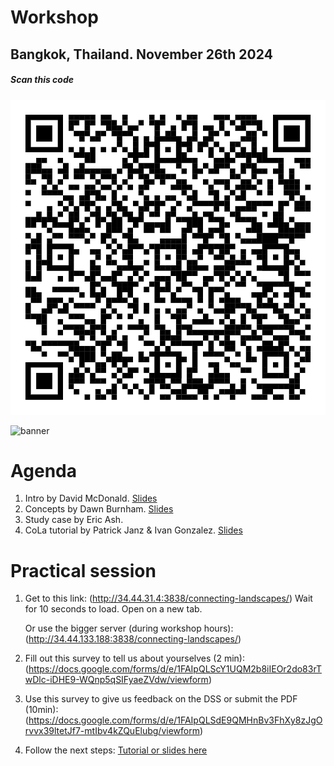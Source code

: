 # Workshop
## Bangkok, Thailand. November 26th 2024

##### *Scan this code*
![QRcode](https://github.com/connectingLandscapes/cola/blob/main/workshops/Thailand_Nov26/qr_Thailand.png?raw=true)

![banner](https://github.com/connectingLandscapes/cola/blob/main/workshops/Thailand?Nov26/banner.png?raw=true)


# Agenda

1. Intro by David McDonald. [Slides](https://drive.google.com/open?id=1oAsKZAhw81zyzPKbyS0ehC6fG1ZYir1y&usp=drive_fs)
2. Concepts by Dawn Burnham. [Slides](https://docs.google.com/presentation/d/1nvz7o9J4YcKl4p9okQ_1BGo8AiVj5awr?rtpof=true&usp=drive_fs)
3. Study case by Eric Ash.
4. CoLa tutorial by Patrick Janz & Ivan Gonzalez. [Slides](https://docs.google.com/presentation/d/18iNtXGxe_NAlaNdxGC9xb_OBJrwRIzXI/edit?usp=sharing&ouid=103068293807996405041&rtpof=true&sd=true)

# Practical session

 1. Get to this link: (http://34.44.31.4:3838/connecting-landscapes/)  Wait for 10 seconds to load. Open on a new tab.

    Or use the bigger server (during workshop hours): (http://34.44.133.188:3838/connecting-landscapes/)

3. Fill out this survey to tell us about yourselves (2 min): (https://docs.google.com/forms/d/e/1FAIpQLScY1UQM2b8iIEOr2do83rTwDlc-iDHE9-WQnp5qSIFyaeZVdw/viewform)

4. Use this survey to give us feedback on the DSS or submit the PDF (10min): (https://docs.google.com/forms/d/e/1FAIpQLSdE9QMHnBv3FhXy8zJgOrvvx39ltetJf7-mtIbv4kZQuElubg/viewform)

5. Follow the next steps: [Tutorial or slides here](https://docs.google.com/presentation/d/18iNtXGxe_NAlaNdxGC9xb_OBJrwRIzXI/edit?usp=sharing&ouid=103068293807996405041&rtpof=true&sd=true)
